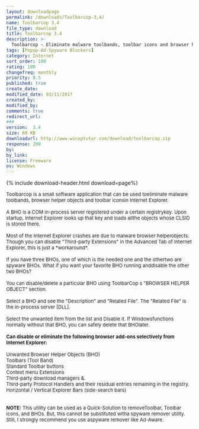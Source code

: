 ```yaml
---
layout: downloadpage
permalink: /downloads/Toolbarcop-3,4/
name: Toolbarcop 3.4
file_type: download
title: Toolbarcop 3.4
description: >-
  Toolbarcop - Eliminate malware toolbands, toolbar icons and browser helper objects in IE
tags: [Popup-Ad-Spyware Blockers]
category: Internet
sort_order: 100
rating: 100
changefreq: monthly
priority: 0.5
published: true
create_date: 
modified_date: 03/11/2017
created_by: 
modified_by: 
comments: true
redirect_url: 
### 
version:  3.4
size: 60 KB
downloadurl: http://www.winxptutor.com/download/toolbarcop.zip
response: 200
by: 
by_link: 
license: Freeware
os: Windows
---
```


{% include download-header.html download=page%}

<p style="fix-download-text !important">
<p><font size="2"><p>Toolbarcop is a small software application that can be used toeliminate malware toolbands, browser helper objects and toolbar iconsin Internet Explorer.<br />
<br />
A BHO is a COM in-process server registered under a certain registrykey. Upon startup, Internet Explorer looks up that key and loads allthe objects whose CLSID is stored there. <br />
<br />
Most of the Internet Explorer crashes are due to malware browser helperobjects. Though you can disable "Third-party Extensions" in the Advanced Tab of Internet Explorer, this is just a *workaround*. <br />
<br />
If you have three BHOs, one of which is the needed one and the othertwo are spyware BHOs. What if you want your favorite BHO running anddisable the other two BHOs?<br />
<br />
You can disable/delete a particular BHO using ToolbarCop s "BROWSER HELPER OBJECT" section. <br />
<br />
Select a BHO and see the "Description" and "Related File". The "Related File" is the in-process server [DLL]. <br />
<br />
Select the unwanted item from the list and Disable it. If Windowsfunctions normally without that BHO, you can safely delete that BHOlater.<br />
<br />
<span class="articleDetailsLink"><strong>Can disable or eliminate the following browser add-ons selectively from Internet Explorer:</strong></span><br />
<br />
Unwanted Browser Helper Objects (BHO) <br />
Toolbars (Tool Band) <br />
Standard Toolbar buttons <br />
Context menu Extensions <br />
Third-party download managers &amp;. <br />
Third-party Protocol Handlers and their residual entries remaining in the registry. <br />
Horizontal / Vertical Explorer Bars (side-search bars)<br />
<br />
<br />
<strong>NOTE:</strong> This utility can be used as a Quick-Solution to removeToolbar, Toolbar icons, and BHOs. But, this cannot be substituted witha spyware remover utility. Still, I strongly recommend you use aspyware remover like Ad-Aware</a>.</p></p></p>
